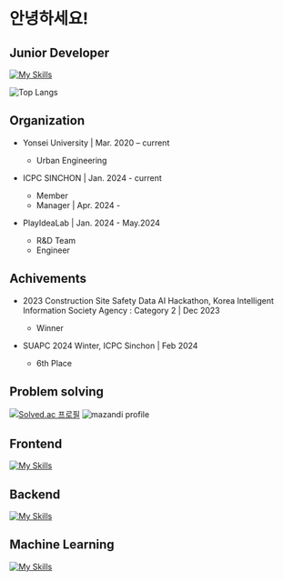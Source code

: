 # 안녕하세요!

## Junior Developer

[![My Skills](https://skillicons.dev/icons?i=python,cpp,git,github)](https://skillicons.dev)

![Top Langs](https://github-readme-stats.vercel.app/api/top-langs/?username=jiho7407&layout=compact)

## Organization

- Yonsei University  | Mar. 2020 – current
  - Urban Engineering

- ICPC SINCHON | Jan. 2024 - current
  - Member
  - Manager | Apr. 2024 -

- PlayIdeaLab | Jan. 2024 - May.2024
  - R&D Team
  - Engineer

## Achivements

- 2023 Construction Site Safety Data AI Hackathon, Korea Intelligent Information Society Agency : Category 2 | Dec 2023
  - Winner

- SUAPC 2024 Winter, ICPC Sinchon | Feb 2024
  - 6th Place


## Problem solving

[![Solved.ac
프로필](http://mazassumnida.wtf/api/v2/generate_badge?boj=wlgh7407)](https://solved.ac/wlgh7407) 
![mazandi profile](http://mazandi.herokuapp.com/api?handle=wlgh7407&theme=warm)

## Frontend

[![My Skills](https://skillicons.dev/icons?i=html,css,js,svelte,bootstrap)](https://skillicons.dev)

## Backend

[![My Skills](https://skillicons.dev/icons?i=fastapi,supabase,sqlite,postgresql,aws)](https://skillicons.dev)

## Machine Learning

[![My Skills](https://skillicons.dev/icons?i=pytorch)](https://skillicons.dev)

<!--
**jiho7407/jiho7407** is a ✨ _special_ ✨ repository because its `README.md` (this file) appears on your GitHub profile.

Here are some ideas to get you started:

- 🔭 I’m currently working on ...
- 🌱 I’m currently learning ...
- 👯 I’m looking to collaborate on ...
- 🤔 I’m looking for help with ...
- 💬 Ask me about ...
- 📫 How to reach me: ...
- 😄 Pronouns: ...
- ⚡ Fun fact: ...
-->
